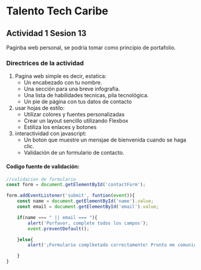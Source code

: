 # Talento Tech Caribe

## Actividad 1 Sesion 13
Paginba web personal, se podría tomar como principio de portafolio.
### Directrices de la actividad
1. Pagina web simple es decir, estatica:
    - Un encabezado con tu nombre.
    - Una sección para una breve infografía.
    - Una lista de habilidades tecnicas, pila tecnológica.
    - Un pie de página con tus datos de contacto 
2. usar hojas de estilo:
    - Utilizar colores y fuentes personalizadas 
    - Crear un layout sencillo utilizando Flexbox
    - Estiliza los enlaces y botones
3. interactividad con javascript:
    - Un boton que muestre un mensjae de bienvenida cuando se haga clic.
    - Validación de un formulario de contacto.

#### Codigo fuente de validación:

```js
//validacion de formulario
const form = document.getElementById('contactForm');

form.addEventListener('submit', funtion(event)){
    const name = document.getElementById('name').value;
    const email = document.getElementById('email').value;

    if(name === " || email === "){
        alert('Porfavor, complete todos los campos');
        event.preventDefault();

    }else{
        alert('¡Formulario complketado correctamente! Pronto me comunicaré con usted.')

    }
}
```

